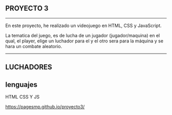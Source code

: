 ## PROYECTO 3 
---

En este proyecto, he realizado un videojuego en HTML, CSS y JavaScript.

La tematica del juego, es de lucha de un jugador (jugador/maquina) en el qual, el player,
elige un luchador para el y el otro sera para la máquina y se hara un combate aleatorio.

---

## LUCHADORES


## lenguajes 


HTML CSS Y JS

  https://pagesmp.github.io/proyecto3/
